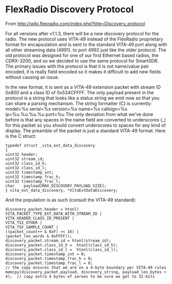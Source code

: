 # FlexRadio Discovery Protocol

From http://wiki.flexradio.com/index.php?title=Discovery_protocol

For all versions after v1.1.3, there will be a new discovery protocol for the radio. The new protocol uses VITA-49 instead of the FlexRadio proprietary format for encapsulation and is sent to the standard VITA-49 port along with all other streaming data (4991). to port 4992 just like the older protocol. The old protocol was designed for one of our first Ethernet based radios, the CDRX-3200, and so we decided to use the same protocol for SmartSDR. The primary issues with the protocol is that it is not name/value pair encoded, it is really field encoded so it makes it difficult to add new fields without causing an issue.

In the new format, it is sent as a VITA-49 extension packet with stream ID 0x800 and a class ID of 0x534CFFFF. The only payload present in the protocol is a string that looks like a status string we emit now so that you can share a parsing mechanism. The string formatter (C) is currently: model=%s serial=%s version=%s name=%s callsign=%s ip=%u.%u.%u.%u port=%u The only deviation from what we've done before is that any spaces in the name field are converted to underscores (_) for this packet so you should convert underscores to spaces for any kind of display. The preamble of the packet is just a standard VITA-49 format. Here is the C struct:

```
typedef struct _vita_ext_data_discovery
{
uint32 header;
uint32 stream_id;
uint32 class_id_h;
uint32 class_id_l;
uint32 timestamp_int;
uint32 timestamp_frac_h;
uint32 timestamp_frac_l;
char	payload[MAX_DISCOVERY_PAYLOAD_SIZE];
} vita_ext_data_discovery, *VitaExtDataDiscovery;
```

And the population is as such (consult the VITA-49 standard):

```
discovery_packet.header = htonl(
VITA_PACKET_TYPE_EXT_DATA_WITH_STREAM_ID |
VITA_HEADER_CLASS_ID_PRESENT |
VITA_TSI_OTHER |
VITA_TSF_SAMPLE_COUNT |
((packet_count++ & 0xF) << 16) |
(packet_len_words & 0xFFFF));
discovery_packet.stream_id = htonl(stream_id);
discovery_packet.class_id_h =  htonl(class_id_h);
discovery_packet.class_id_l =  htonl(class_id_l);
discovery_packet.timestamp_int = 0;
discovery_packet.timestamp_frac_h = 0;
discovery_packet.timestamp_frac_l = 0;
// the copy ensures that we are on a 4-byte boundary per VITA-49 rules
memcpy(discovery_packet.payload, discovery_string, payload_len_bytes + 4);  // copy extra 4 bytes of zeroes to be sure we get to 32-bits
```
